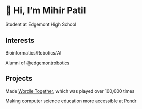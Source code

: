 # 👋 Hi, I’m Mihir Patil

Student at Edgemont High School

## Interests
Bioinformatics/Robotics/AI

Alumni of [@edgemontrobotics](https://github.com/edgemontrobotics)

## Projects

Made [Wordle Together](https://wordletogether.com), which was played over 100,000 times

Making computer science education more accessible at [Pondr](https://pondr.tech)


